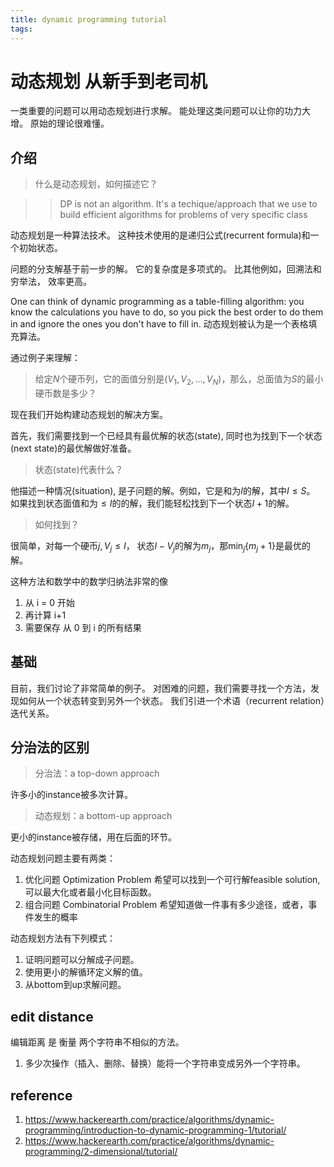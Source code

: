 ```yaml
---
title: dynamic programming tutorial
tags:
---
```



# 动态规划 从新手到老司机

一类重要的问题可以用动态规划进行求解。
能处理这类问题可以让你的功力大增。
原始的理论很难懂。

## 介绍
> 什么是动态规划，如何描述它？

>> DP is not an algorithm. It's a techique/approach that we use to build efficient algorithms for problems of very specific class

动态规划是一种算法技术。
这种技术使用的是递归公式(recurrent formula)和一个初始状态。

问题的分支解基于前一步的解。
它的复杂度是多项式的。
比其他例如，回溯法和穷举法， 效率更高。

One can think of dynamic programming as a table-filling algorithm: you know the calculations you have to do, so you pick the best order to do them in and ignore the ones you don't have to fill in.
动态规划被认为是一个表格填充算法。

通过例子来理解：

> 给定$N$个硬币列，它的面值分别是$(V_1, V_2, \dots, V_N)$，那么，总面值为$S$的最小硬币数是多少？


现在我们开始构建动态规划的解决方案。

首先，我们需要找到一个已经具有最优解的状态(state), 同时也为找到下一个状态(next state)的最优解做好准备。

> 状态(state)代表什么？

他描述一种情况(situation), 是子问题的解。例如，它是和为$I$的解，其中$I \leq S$。
如果找到状态面值和为$\leq I$的的解，我们能轻松找到下一个状态$I+1$的解。

> 如何找到？

很简单，对每一个硬币$j, V_j \leq I$， 状态$I - V_j$的解为$m_j$，那$\min_j\lbrace m_j+1\rbrace$是最优的解。

这种方法和数学中的数学归纳法非常的像
1. 从 i = 0 开始
2. 再计算 i+1
3. 需要保存 从 0 到 i 的所有结果

## 基础

目前，我们讨论了非常简单的例子。
对困难的问题，我们需要寻找一个方法，发现如何从一个状态转变到另外一个状态。
我们引进一个术语（recurrent relation）迭代关系。


## 分治法的区别
> 分治法：a top-down approach

许多小的instance被多次计算。 

> 动态规划：a bottom-up approach

更小的instance被存储，用在后面的环节。


动态规划问题主要有两类：
1. 优化问题 Optimization Problem
    希望可以找到一个可行解feasible solution, 可以最大化或者最小化目标函数。
2. 组合问题 Combinatorial Problem
    希望知道做一件事有多少途径，或者，事件发生的概率

动态规划方法有下列模式：
1. 证明问题可以分解成子问题。
2. 使用更小的解循环定义解的值。
3. 从bottom到up求解问题。


## edit distance
编辑距离 是 衡量 两个字符串不相似的方法。

1. 多少次操作（插入、删除、替换）能将一个字符串变成另外一个字符串。



## reference
1. https://www.hackerearth.com/practice/algorithms/dynamic-programming/introduction-to-dynamic-programming-1/tutorial/
2. https://www.hackerearth.com/practice/algorithms/dynamic-programming/2-dimensional/tutorial/


